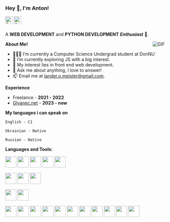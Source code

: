 <h3 title="hehehe"> Hey 👋, I'm Anton!</h3>


<a href="https://www.instagram.com/vtrnnt_/">
  <img align="left" alt="Anton's Instagram" width="24px" src="https://cdn.simpleicons.org/instagram/black/white" />
</a>
<a href="t.me/l4nd3r115">
  <img align="left" alt="Anton's Telegram" width="24px" src="https://cdn.simpleicons.org/telegram/black/white" />
</a>





<br />
<br />

A **WEB DEVELOPMENT** and **PYTHON DEVELOPMENT** ***Enthusiast*** 🚀.
 

  <img align="right" alt="GIF" src="https://i.pinimg.com/originals/e4/26/70/e426702edf874b181aced1e2fa5c6cde.gif" />

**About Me!**

- 👨🏽‍💻 I’m currently a Computer Science Undergrad student at DonNU
- 🌱 I’m currently exploring JS with a big interest. 
- 🤔 My interest lies in front end web development.
- 💬 Ask me about anything, I love to answer!
- 📫 Email me at [lander.o.meister@gmail.com](mailto:lander.o.meister@gmail.com).

**Experience**

- Freelance - **2021 - 2022**
- <a href="glyanec.net">Glyanec.net</a> - **2023 - now**

**My languages i can speak on**

<code>English - C1</code>

<code>Ukrainian - Native</code>

<code>Russian - Native</code>


**Languages and Tools:**  


<code><img height="35" src="https://cdn.simpleicons.org/python/black/white"></code>
<code><img height="35" src="https://cdn.simpleicons.org/javascript/black/white"></code>
<code><img height="35" src="https://cdn.simpleicons.org/html5/black/white"></code>
<code><img height="35" src="https://cdn.simpleicons.org/css3/black/white"></code>
<code><img height="35" src="https://cdn.simpleicons.org/csharp/black/white"></code>

<code><img height="35" src="https://cdn.simpleicons.org/mysql/black/white"></code>
<code><img height="35" src="https://cdn.simpleicons.org/sqlite/black/white"></code>
<code><img height="35" src="https://cdn.simpleicons.org/mongodb/black/white"></code>

<code><img height="35" src="https://cdn.simpleicons.org/wordpress/black/white"></code>
<code><img height="35" src="https://cdn.simpleicons.org/laravel/black/white"></code>

<code><img height="35" src="https://cdn.simpleicons.org/git/black/white"></code>
<code><img height="35" src="https://cdn.simpleicons.org/linux/black/white"></code>
<code><img height="35" src="https://cdn.simpleicons.org/sqlite/black/white"></code>
<code><img height="35" src="https://cdn.simpleicons.org/blender/black/white"></code>
<code><img height="35" src="https://cdn.simpleicons.org/googlecloud/black/white"></code>
<code><img height="35" src="https://cdn.simpleicons.org/apache/black/white"></code>
<code><img height="35" src="https://cdn.simpleicons.org/windows/black/white"></code>
<code><img height="35" src="https://cdn.simpleicons.org/android/black/white"></code>
<code><img height="35" src="https://cdn.simpleicons.org/docker/black/white"></code>
<code><img height="35" src="https://cdn.simpleicons.org/adobephotoshop/black/white"></code>
<code><img height="35" src="https://cdn.simpleicons.org/adobeillustrator/black/white"></code>
